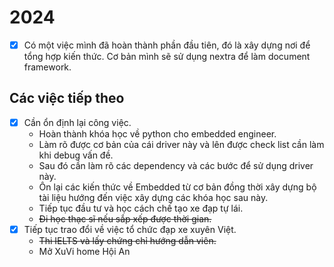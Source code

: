 # 2024

- [x] Có một việc mình đã hoàn thành phần đầu tiên, đó là xây dựng nơi để tổng hợp kiến thức. Cơ bản mình sẽ sử dụng nextra để làm document framework.

## Các việc tiếp theo

- [x] Cần ổn định lại công việc.
  - Hoàn thành khóa học về python cho embedded engineer.
  - Làm rõ được cơ bản của cái driver này và lên được check list cần làm khi debug vấn đề.
  - Sau đó cần làm rõ các dependency và các bước để sử dụng driver này.
  - Ôn lại các kiến thức về Embedded từ cơ bản đồng thời xây dựng bộ tài liệu hướng đến việc xây dựng các khóa học sau này.
  - Tiếp tục đầu tư và học cách chế tạo xe đạp tự lái.
  - ~~Đi học thạc sĩ nếu sắp xếp được thời gian.~~
- [x] Tiếp tục trao đổi về việc tổ chức đạp xe xuyên Việt.
  - ~~Thi IELTS và lấy chứng chỉ hướng dẫn viên.~~
  - Mở XuVi home Hội An
